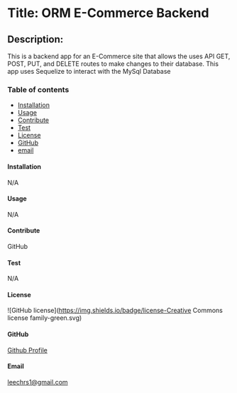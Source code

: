 
# Title: ORM E-Commerce Backend

## Description:
This is a backend app for an E-Commerce site that allows the uses API GET, POST, PUT, and DELETE routes to make changes to their database. This app uses Sequelize to interact with the MySql Database

### Table of contents
* [Installation](#installation)
* [Usage](#usage)
* [Contribute](#contribute)
* [Test](#test)
* [License](#license)
* [GitHub](#github)
* [email](#email)
    
#### Installation
N/A

#### Usage
N/A

#### Contribute
GitHub

#### Test
N/A

#### License
![GitHub license](https://img.shields.io/badge/license-Creative Commons license family-green.svg)

#### GitHub
[Github Profile](https://github.com/chrislee-webdev)

#### Email
leechrs1@gmail.com
    